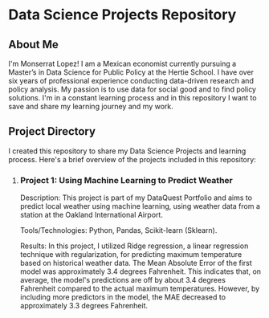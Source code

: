 <!DOCTYPE html>
<html lang="en">
<head>
  <meta charset="UTF-8">
  <meta name="viewport" content="width=device-width, initial-scale=1.0">
  <title>Data Science Projects</title>
</head>
<body>

  <h1>Data Science Projects Repository</h1>
  
  <h2>About Me</h2>
  
  <p>I'm Monserrat Lopez! I am a Mexican economist currently pursuing a Master’s in Data Science for Public Policy at the Hertie School. I have over six years of professional experience conducting data-driven research and policy analysis. My passion is to use data for social good and to find policy solutions. I'm in a constant learning process and in this repository I want to save and share my learning journey and my work.</p>

  <h2>Project Directory</h2>

  <p>I created this repository to share my Data Science Projects and learning process. Here's a brief overview of the projects included in this repository:</p>
  
  <ol>
    <li>
      <h3>Project 1: Using Machine Learning to Predict Weather</h3>
      <p>Description: This project is part of my DataQuest Portfolio and aims to predict local weather using machine learning, using weather data from a station at the Oakland International Airport. </p>
      <p>Tools/Technologies: Python, Pandas, Scikit-learn (Sklearn).</p>
      <p>Results: In this project, I utilized Ridge regression, a linear regression technique with regularization, for predicting maximum temperature based on historical weather data. The Mean Absolute Error of the first model was approximately 3.4 degrees Fahrenheit. This indicates that, on average, the model's predictions are off by about 3.4 degrees Fahrenheit compared to the actual maximum temperatures. However, by including more predictors in the model, the MAE decreased to approximately 3.3 degrees Fahrenheit.</p>
    </li>
  </ol>


</body>
</html>
